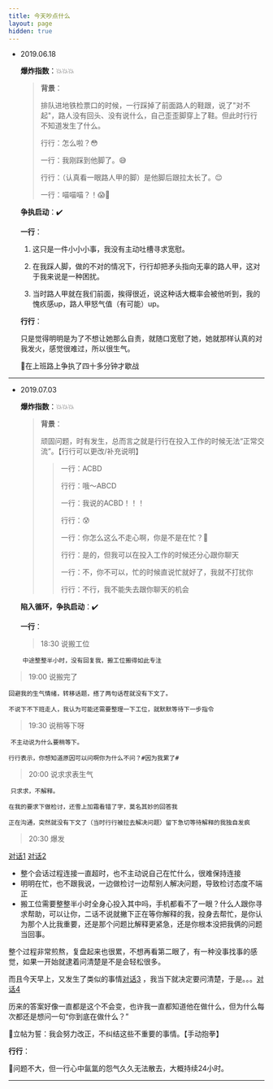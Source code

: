 ```yaml
---
title: 今天吵点什么
layout: page
hidden: true
---
```


- 2019.06.18  
  
  **爆炸指数**：💥💥💥
  
  > **背景**：
  >
  > 排队进地铁检票口的时候，一行踩掉了前面路人的鞋跟，说了"对不起"，路人没有回头、没有说什么，自己歪歪脚穿上了鞋。但此时行行不知道发生了什么。
  >
  > 行行：怎么啦？😳
  >
  > 一行：我刚踩到他脚了。😅
  >
  > 行行：（认真看一眼路人甲的脚）是他脚后跟拉太长了。😌
  >
  > 一行：喵喵喵？！😱🤯
  
  
  
  **争执启动**：✔️
  
  
  
  **一行**：
  
  1. 这只是一件小小小事，我没有主动吐槽寻求宽慰。
  
  2. 在我踩人脚，做的不对的情况下，行行却把矛头指向无辜的路人甲，这对于我来说是一种困扰。
  
  3. 当时路人甲就在我们前面，挨得很近，说这种话大概率会被他听到，我的愧疚感up，路人甲怒气值（有可能）up。
  
  **行行**：
  
  只是觉得明明是为了不想让她那么自责，就随口宽慰了她，她就那样认真的对我发火，感觉很难过，所以很生气。
  
  
  
  📌在上班路上争执了四十多分钟才歇战
  

------

* 2019.07.03

  **爆炸指数**：💥💥💥

  > **背景**：
  >
  > 顽固问题，时有发生，总而言之就是行行在投入工作的时候无法“正常交流”。【行行可以更改/补充说明】
  >
  > >一行：ACBD
  > >
  > >行行：哦～ABCD
  > >
  > >一行：我说的ACBD！！！
  > >
  > >行行：😰
  > >
  > >一行：你怎么这么不走心啊，你是不是在忙？😤
  > >
  > >行行：是的，但我可以在投入工作的时候还分心跟你聊天
  > >
  > >一行：不，你不可以，忙的时候直说忙就好了，我就不打扰你
  > >
  > >行行：不行，我不能失去跟你聊天的机会
  
  
  
  **陷入循环，争执启动**：✔️

  
  
  **一行**：
  
  > 18:30 说搬工位
  
  ​							`中途整整半小时，没有回复我，搬工位搬得如此专注`
  
> 19:00 说搬完了
  
  ​							`回避我的生气情绪，转移话题，搭了两句话茬就没有下文了。`
  
  ​							`不说下不下班走人，我认为可能还需要整理一下工位，就默默等待下一步指令`
  
  > 19:30 说稍等下呀

  ​							`不主动说为什么要稍等下。`

  ​							`行行表示，你想知道原因可以问啊你为什么不问？#因为我累了#`

  > 20:00 说求求表生气

  ​							`只求求，不解释。`

  ​							`在我的要求下做检讨，还雪上加霜看错了字，莫名其妙的回答我`

  ​							`正在沟通，突然就没有下文了（当时行行被拉去解决问题）留下急切等待解释的我独自发疯`

  > 20:30 爆发

  [对话1](https://git-1256956801.cos.ap-beijing.myqcloud.com/20190702-1.jpeg) [对话2](https://git-1256956801.cos.ap-beijing.myqcloud.com/20190702-2.jpeg)
  
  - 整个会话过程连接一直超时，也不主动说自己在忙什么，很难保持连接
  - 明明在忙，也不跟我说，一边做检讨一边帮别人解决问题，导致检讨态度不端正
  - 搬工位需要整整半小时全身心投入其中吗，手机都看不了一眼？什么人跟你寻求帮助，可以让你，二话不说就撇下正在等你解释的我，投身去帮忙，是你认为那个人比我重要，还是那个问题比解释更紧急，还是你根本没把我俩的问题当回事。
  
  
  
  整个过程非常煎熬，复盘起来也很累，不想再看第二眼了，有一种没事找事的感觉，如果一开始就逮着问清楚是不是会轻松很多。
  
  而且今天早上，又发生了类似的事情[对话3](https://git-1256956801.cos.ap-beijing.myqcloud.com/20190703-1.jpeg) ，我当下就决定要问清楚，于是。。。[对话4](https://git-1256956801.cos.ap-beijing.myqcloud.com/20190703-2.jpeg)
  
  历来的答案好像一直都是这个不会变，也许我一直都知道他在做什么，但为什么每次都还是想问一句“你到底在做什么？”
  
  

  🚩立帖为誓：我会努力改正，不纠结这些不重要的事情。【手动抱拳】

  

  **行行**：

  
  
  
  
  📌问题不大，但一行心中氤氲的怨气久久无法散去，大概持续24小时。
  
  ---
  
  
  
  